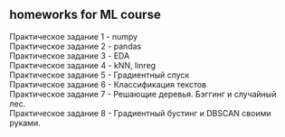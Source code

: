## homeworks for ML course 
Практическое задание 1 - numpy  
Практическое задание 2 - pandas  
Практическое задание 3 - EDA  
Практическое задание 4 - kNN, linreg   
Практическое задание 5 - Градиентный спуск   
Практическое задание 6 - Классификация текстов   
Практическое задание 7 - Решающие деревья. Бэггинг и случайный лес.  
Практическое задание 8 - Градиентный бустинг и DBSCAN своими руками.  
